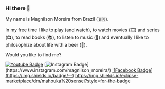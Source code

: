 ### Hi there 👋

<!--
**BMrnice/Bmrnice** is a ✨ _special_ ✨ repository because its `README.md` (this file) appears on your GitHub profile.

Here are some ideas to get you started:

- 🔭 I’m currently working on ...
- 🌱 I’m currently learning ...
- 👯 I’m looking to collaborate on ...
- 🤔 I’m looking for help with ...
- 💬 Ask me about ...
- 📫 How to reach me: ...
- 😄 Pronouns: ...
- ⚡ Fun fact: ...
-->
My name is Magnilson Moreira from Brazil (🇧🇷). 

In my free time I like to play (and watch), to watch movies (🎞️) and series (📺), to read books (📚), to listen to music (🎵) and eventually I like to philosophize about life with a beer (🍺).

Would you like to find me?

[![Youtube Badge](https://img.shields.io/badge/-Youtube-FF0000?style=flat-square&labelColor=FF0000&logo=youtube&logoColor=white&link=)](https://www.youtube.com/channel/UC8rprL599wDrl1wOf_TZ_dQ?view_as=subscriber)
[![Instagram Badge](https://img.shields.io/badge/-Twitter-1ca0f1?style=flat-square&labelColor=1ca0f1&logo=twitter&logoColor=white&link=https://twitter.com/felipefialho_)](https://www.instagram.com/magnilson_moreira/)
[![Facebook Badge](https://img.shields.io/badge/<Follow me>-<FaceBook>-<bLue>)](https://www.facebook.com/magnilsonmoreira/)
https://img.shields.io/eclipse-marketplace/dm/mahouka%20sensei?style=for-the-badge
